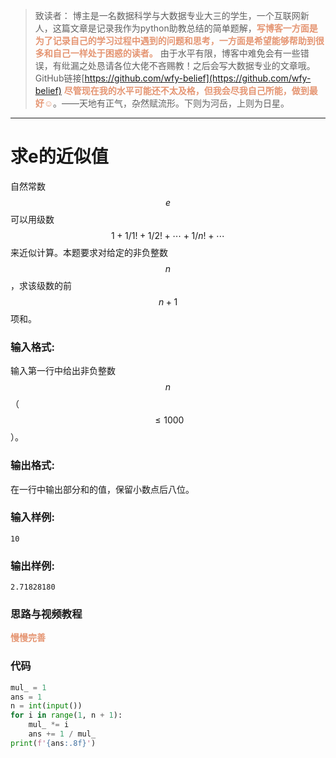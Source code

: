 
> 致读者： 博主是一名数据科学与大数据专业大三的学生，一个互联网新人，这篇文章是记录我作为python助教总结的简单题解，**<font color='#e59572'>写博客一方面是为了记录自己的学习过程中遇到的问题和思考，一方面是希望能够帮助到很多和自己一样处于困惑的读者。</font>**
> 由于水平有限，博客中难免会有一些错误，有纰漏之处恳请各位大佬不吝赐教！之后会写大数据专业的文章哦。
> GitHub链接[https://github.com/wfy-belief](https://github.com/wfy-belief)
> **<font color='#e59572'>尽管现在我的水平可能还不太及格，但我会尽我自己所能，做到最好☺</font>**。——天地有正气，杂然赋流形。下则为河岳，上则为日星。
---
# 求e的近似值
自然常数 $$e$$ 可以用级数 $$1+1/1!+1/2!+\cdots +1/n! +\cdots$$ 来近似计算。本题要求对给定的非负整数 $$n$$，求该级数的前 $$n+1$$ 项和。

### 输入格式:

输入第一行中给出非负整数 $$n$$（$$\le 1000$$）。

### 输出格式:

在一行中输出部分和的值，保留小数点后八位。

### 输入样例:
```in
10
```

### 输出样例:
```out
2.71828180
```
### 思路与视频教程
**<font color='#e59572'>慢慢完善</font>**

### 代码
```python
mul_ = 1
ans = 1
n = int(input())
for i in range(1, n + 1):
    mul_ *= i
    ans += 1 / mul_
print(f'{ans:.8f}')

```